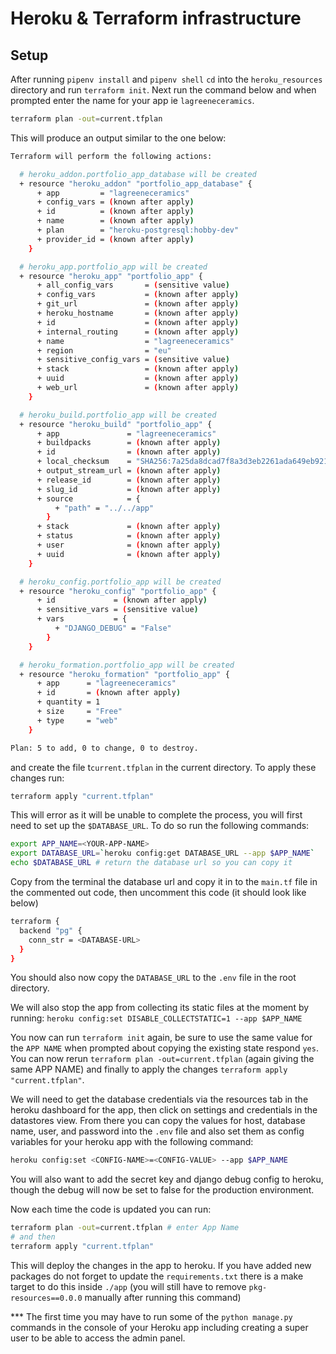 # Heroku & Terraform infrastructure

## Setup

After running `pipenv install` and `pipenv shell` `cd` into the `heroku_resources` directory and run `terraform init`.
Next run the command below and when prompted enter the name for your app ie `lagreeneceramics`.

```sh
terraform plan -out=current.tfplan
```

This will produce an output similar to the one below:

```sh
Terraform will perform the following actions:

  # heroku_addon.portfolio_app_database will be created
  + resource "heroku_addon" "portfolio_app_database" {
      + app         = "lagreeneceramics"
      + config_vars = (known after apply)
      + id          = (known after apply)
      + name        = (known after apply)
      + plan        = "heroku-postgresql:hobby-dev"
      + provider_id = (known after apply)
    }

  # heroku_app.portfolio_app will be created
  + resource "heroku_app" "portfolio_app" {
      + all_config_vars       = (sensitive value)
      + config_vars           = (known after apply)
      + git_url               = (known after apply)
      + heroku_hostname       = (known after apply)
      + id                    = (known after apply)
      + internal_routing      = (known after apply)
      + name                  = "lagreeneceramics"
      + region                = "eu"
      + sensitive_config_vars = (sensitive value)
      + stack                 = (known after apply)
      + uuid                  = (known after apply)
      + web_url               = (known after apply)
    }

  # heroku_build.portfolio_app will be created
  + resource "heroku_build" "portfolio_app" {
      + app               = "lagreeneceramics"
      + buildpacks        = (known after apply)
      + id                = (known after apply)
      + local_checksum    = "SHA256:7a25da8dcad7f8a3d3eb2261ada649eb9212973e82dbbf20922d75ca4a762185"
      + output_stream_url = (known after apply)
      + release_id        = (known after apply)
      + slug_id           = (known after apply)
      + source            = {
          + "path" = "../../app"
        }
      + stack             = (known after apply)
      + status            = (known after apply)
      + user              = (known after apply)
      + uuid              = (known after apply)
    }

  # heroku_config.portfolio_app will be created
  + resource "heroku_config" "portfolio_app" {
      + id             = (known after apply)
      + sensitive_vars = (sensitive value)
      + vars           = {
          + "DJANGO_DEBUG" = "False"
        }
    }

  # heroku_formation.portfolio_app will be created
  + resource "heroku_formation" "portfolio_app" {
      + app      = "lagreeneceramics"
      + id       = (known after apply)
      + quantity = 1
      + size     = "Free"
      + type     = "web"
    }

Plan: 5 to add, 0 to change, 0 to destroy.
```

and create the file t`current.tfplan` in the current directory. To apply these changes run:

```sh
terraform apply "current.tfplan"
```

This will error as it will be unable to complete the process, you will first need to set up the `$DATABASE_URL`. To do so run the following commands:

```sh
export APP_NAME=<YOUR-APP-NAME>
export DATABASE_URL=`heroku config:get DATABASE_URL --app $APP_NAME`
echo $DATABASE_URL # return the database url so you can copy it
```

Copy from the terminal the database url and copy it in to the `main.tf` file in the commented out code, then uncomment this code (it should look like below)

```sh
terraform {
  backend "pg" {
    conn_str = <DATABASE-URL>
  }
}
```

You should also now copy the `DATABASE_URL` to the `.env` file in the root directory.

We will also stop the app from collecting its static files at the moment by running: `heroku config:set DISABLE_COLLECTSTATIC=1 --app $APP_NAME`

You now can run `terraform init` again, be sure to use the same value for the `APP NAME` when prompted about copying the existing state respond `yes`. You can now rerun `terraform plan -out=current.tfplan` (again giving the same APP NAME) and finally to apply the changes `terraform apply "current.tfplan"`.

We will need to get the database credentials via the resources tab in the heroku dashboard for the app, then click on settings and credentials in the datastores view. From there you can copy the values for host, database name, user, and password into the `.env` file and also set them as config variables for your heroku app with the following command:

```sh
heroku config:set <CONFIG-NAME>=<CONFIG-VALUE> --app $APP_NAME
```

You will also want to add the secret key and django debug config to heroku, though the debug will now be set to false for the production environment.

Now each time the code is updated you can run:

```sh
terraform plan -out=current.tfplan # enter App Name
# and then
terraform apply "current.tfplan"
```

This will deploy the changes in the app to heroku. If you have added new packages do not forget to update the `requirements.txt` there is a make target to do this inside `./app` (you will still have to remove `pkg-resources==0.0.0` manually after running this command)

*** The first time you may have to run some of the `python manage.py` commands in the console of your Heroku app including creating a super user to be able to access the admin panel.
